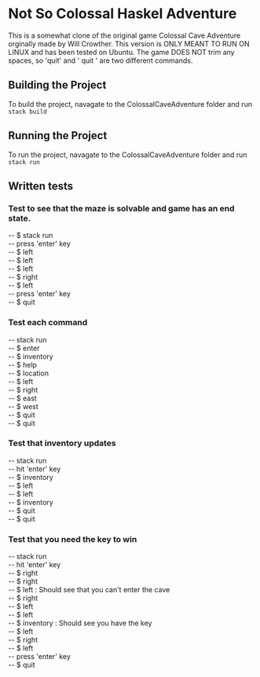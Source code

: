 # Not So Colossal Haskel Adventure
This is a somewhat clone of the original game Colossal Cave Adventure orginally made by Will Crowther. This version is ONLY MEANT TO RUN ON LINUX and has been tested on Ubuntu. The game DOES NOT trim any spaces, so 'quit' and '  quit  ' are two different commands. 
## Building the Project
To build the project, navagate to the ColossalCaveAdventure folder and run `stack build`
## Running the Project
To run the project, navagate to the ColossalCaveAdventure folder and run `stack run`
## Written tests
### Test to see that the maze is solvable and game has an end state. 
-- $ stack run
<br>-- press 'enter' key
<br>-- $ left
<br>-- $ left
<br>-- $ left
<br>-- $ right
<br>-- $ left
<br>-- press 'enter' key
<br>-- $ quit

### Test each command
-- stack run
<br>-- $ enter
<br>-- $ inventory
<br>-- $ help
<br>-- $ location
<br>-- $ left
<br>-- $ right
<br>-- $ east
<br>-- $ west
<br>-- $ quit
<br>-- $ quit

### Test that inventory updates
-- stack run
<br>-- hit 'enter' key
<br>-- $ inventory
<br>-- $ left
<br>-- $ left
<br>-- $ inventory
<br>-- $ quit
<br>-- $ quit

### Test that you need the key to win
-- stack run
<br>-- hit 'enter' key
<br>-- $ right 
<br>-- $ right 
<br>-- $ left : Should see that you can't enter the cave
<br>-- $ right 
<br>-- $ left
<br>-- $ left
<br>-- $ inventory : Should see you have the key
<br>-- $ left
<br>-- $ right
<br>-- $ left
<br>-- press 'enter' key
<br>-- $ quit
